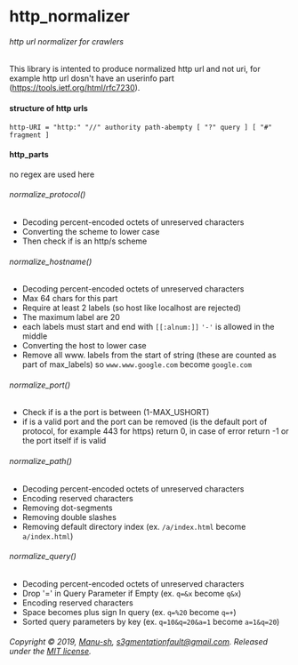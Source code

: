 # http_normalizer
###### http url normalizer for crawlers

This library is intented to produce normalized http url and not uri, for example http url dosn't have an userinfo part (https://tools.ietf.org/html/rfc7230).

#### structure of http urls

```
http-URI = "http:" "//" authority path-abempty [ "?" query ] [ "#" fragment ]
```

#### http_parts
no regex are used here

###### normalize_protocol()
* Decoding percent-encoded octets of unreserved characters
* Converting the scheme to lower case
* Then check if is an http/s scheme

###### normalize_hostname()
* Decoding percent-encoded octets of unreserved characters
* Max 64 chars for this part
* Require at least 2 labels (so host like localhost are rejected)
* The maximum label are 20
* each labels must start and end with `[[:alnum:]]` `'-'` is allowed in the middle
* Converting the host to lower case
* Remove all www. labels from the start of string (these are counted as part of  max_labels) so `www.www.google.com` become `google.com`

###### normalize_port()
* Check if is a the port is between (1-MAX_USHORT)
* if is a valid port and the port can be removed (is the default port of protocol, for example 443 for https) return 0, in case of error return -1
or the port itself if is valid

###### normalize_path()
* Decoding percent-encoded octets of unreserved characters
* Encoding reserved characters
* Removing dot-segments
* Removing double slashes
* Removing default directory index (ex. `/a/index.html`  become `a/index.html`)

###### normalize_query()
* Decoding percent-encoded octets of unreserved characters
* Drop '=' in Query Parameter if Empty (ex. `q=&x` become `q&x`)
* Encoding reserved characters
* Space becomes plus sign In query (ex. `q=%20` become `q=+`)
* Sorted query parameters by key (ex. `q=10&q=20&a=1` become `a=1&q=20`)

###### Copyright © 2019, [Manu-sh](https://github.com/Manu-sh), s3gmentationfault@gmail.com. Released under the [MIT license](LICENSE).
